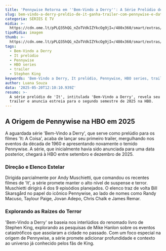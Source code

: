 ```yaml
---
title: 'Pennywise Retorna em ''Bem-Vindo a Derry'': A Série Prelúdio de ''It'' da HBO'
slug: bem-vindo-a-derry-preldio-de-it-ganha-trailer-com-pennywise-e-data-assista
categoria: SÉRIES E TV
midia: >-
  https://cdn.ome.lt/pPLQ35hQG_nZoTVdkIZYkcOg9jI=/480x360/smart/extras/conteudos/bem-vindo-a-derry_DBkEOIj.png
tipoMidia: imagem
thumb: >-
  https://cdn.ome.lt/pPLQ35hQG_nZoTVdkIZYkcOg9jI=/480x360/smart/extras/conteudos/bem-vindo-a-derry_DBkEOIj.png
tags:
  - Bem-Vindo a Derry
  - It prelúdio
  - Pennywise
  - HBO series
  - trailer
  - Stephen King
keywords: 'Bem-Vindo a Derry, It prelúdio, Pennywise, HBO series, trailer, Stephen King'
author: Luana Souza
data: '2025-05-20T12:10:10.939Z'
resumo: >-
  A série prelúdio de 'It', intitulada 'Bem-Vindo a Derry', revela seu primeiro
  trailer e anuncia estreia para o segundo semestre de 2025 na HBO.
---
```


## A Origem de Pennywise na HBO em 2025

<blockquote class="twitter-tweet"><a href="https://twitter.com/user/status/1924691557665669280"></a></blockquote>

A aguardada série 'Bem-Vindo a Derry', que serve como prelúdio para os filmes 'It: A Coisa', acaba de lançar seu primeiro trailer, mergulhando nos eventos da década de 1960 e apresentando novamente o temido Pennywise. A série, que inicialmente havia sido anunciada para uma data posterior, chegará à HBO entre setembro e dezembro de 2025.

### Direção e Elenco Estelar

Dirigida parcialmente por Andy Muschietti, que comandou os recentes filmes de 'It', a série promete manter o alto nível de suspense e terror. Muschietti dirigirá 4 dos 9 episódios planejados. O elenco traz de volta Bill Skarsgård no papel do icônico Pennywise, ao lado de nomes como Randy Macuso, Taylour Paige, Jovan Adepo, Chris Chalk e James Remar.

### Explorando as Raízes do Terror

'Bem-Vindo a Derry' se baseia nos interlúdios do renomado livro de Stephen King, explorando as pesquisas de Mike Hanlon sobre os eventos catastróficos que assolaram a cidade no passado. Com um foco especial na origem de Pennywise, a série promete adicionar profundidade e contexto ao universo já conhecido pelos fãs de King.
